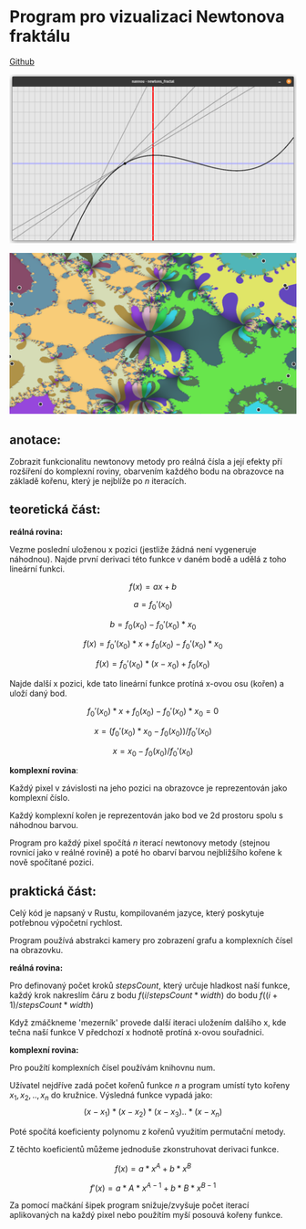 # Program pro vizualizaci Newtonova fraktálu

[Github](https://www.github.com/patrik-cihal/newtons.fractal)

![Newtonova metododa pro realná čísla](newtons_method.png)

![Newtonův fraktál](screenshot_newtons_fractal.png)


## anotace:
Zobrazit funkcionalitu newtonovy metody pro reálná čísla a její efekty pří rozšíření do komplexní roviny, obarvením každého bodu na obrazovce na základě kořenu, který je nejblíže po $n$ iteracích.


## teoretická část:

**reálná rovina:**

Vezme poslední uloženou x pozici (jestliže žádná není vygeneruje náhodnou). Najde první derivaci této funkce v daném bodě a udělá z toho lineární funkci. 

$$f(x) = ax+b$$

$$a = f_0'(x_0)$$

$$b = f_0(x_0)-f_0'(x_0)*x_0$$

$$f(x) = f_0'(x_0)*x + f_0(x_0)-f_0'(x_0)*x_0$$

$$f(x) = f_0'(x_0)*(x-x_0) + f_0(x_0)$$

Najde další x pozici, kde tato lineární funkce protíná x-ovou osu (kořen) a uloží daný bod.

$$f_0'(x_0)*x + f_0(x_0)-f_0'(x_0)*x_0 = 0$$

$$x = (f_0'(x_0)*x_0-f_0(x_0))/f_0'(x_0)$$

$$x = x_0-f_0(x_0)/f_0'(x_0)$$

**komplexní rovina**:

Každý pixel v závislosti na jeho pozici na obrazovce je reprezentován jako komplexní číslo.

Každý komplexní kořen je reprezentován jako bod ve 2d prostoru spolu s náhodnou barvou.

Program pro každý pixel spočítá $n$ iterací newtonovy metody (stejnou rovnicí jako v reálné rovině) a poté ho obarví barvou nejbližšího kořene k nově spočítané pozici.


## praktická část:

Celý kód je napsaný v Rustu, kompilovaném jazyce, který poskytuje potřebnou výpočetní rychlost. 

Program používá abstrakci kamery pro zobrazení grafu a komplexních čísel na obrazovku.

**reálná rovina:**

Pro definovaný počet kroků $stepsCount$, který určuje hladkost naší funkce,
každý krok nakreslím čáru z bodu
$f(i/stepsCount*width)$
do bodu 
$f((i+1)/stepsCount*width)$

Když zmáčkneme 'mezerník' provede další iteraci uložením dalšího x, kde tečna naší funkce V předchozí x hodnotě protíná x-ovou souřadnici.


**komplexní rovina:**

Pro použítí komplexních čísel používám knihovnu num.

Užívatel nejdříve zadá počet kořenů funkce $n$ a program umístí tyto kořeny $x_1, x_2, .., x_n$ do kružnice. Výsledná funkce vypadá jako:
$$(x-x_1) * (x-x_2) * (x-x_3) .. * (x-x_n)$$

Poté spočítá koeficienty polynomu z kořenů využitím permutační metody.

Z těchto koeficientů můžeme jednoduše zkonstruhovat derivaci funkce.

$$f(x) = a * x ^ A + b * x ^ B$$

$$f'(x) = a * A * x ^ {A - 1} + b * B * x ^ {B-1}$$


Za pomocí mačkání šipek program snižuje/zvyšuje počet iterací aplikovaných na každý pixel nebo použítím myší posouvá kořeny funkce.
